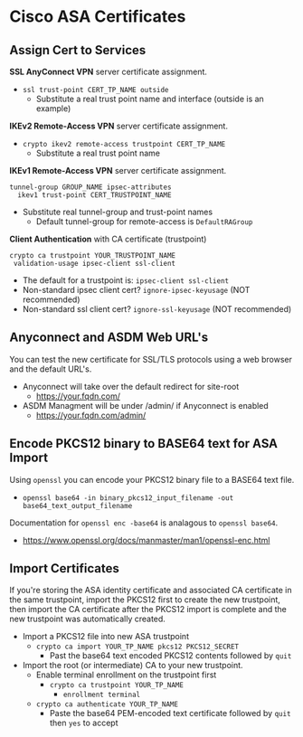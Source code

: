 # Cisco ASA Certificates

## Assign Cert to Services

**SSL AnyConnect VPN** server certificate assignment.
* `ssl trust-point CERT_TP_NAME outside`
  * Substitute a real trust point name and interface (outside is an example)

**IKEv2 Remote-Access VPN** server certificate assignment.
* `crypto ikev2 remote-access trustpoint CERT_TP_NAME`
  * Substitute a real trust point name
  
**IKEv1 Remote-Access VPN** server certificate assignment.
```
tunnel-group GROUP_NAME ipsec-attributes
  ikev1 trust-point CERT_TRUSTPOINT_NAME
```
* Substitute real tunnel-group and trust-point names
  * Default tunnel-group for remote-access is `DefaultRAGroup`

**Client Authentication** with CA certificate (trustpoint)
```
crypto ca trustpoint YOUR_TRUSTPOINT_NAME
 validation-usage ipsec-client ssl-client
```
* The default for a trustpoint is: `ipsec-client ssl-client`
* Non-standard ipsec client cert? `ignore-ipsec-keyusage` (NOT recommended)
* Non-standard ssl client cert? `ignore-ssl-keyusage` (NOT recommended)

## Anyconnect and ASDM Web URL's

You can test the new certificate for SSL/TLS protocols using a web browser and the default URL's.

* Anyconnect will take over the default redirect for site-root
  * https://your.fqdn.com/
* ASDM Managment will be under /admin/ if Anyconnect is enabled
  * https://your.fqdn.com/admin/

## Encode PKCS12 binary to BASE64 text for ASA Import

Using `openssl` you can encode your PKCS12 binary file to a BASE64 text file.

* `openssl base64 -in binary_pkcs12_input_filename -out base64_text_output_filename`

Documentation for `openssl enc -base64` is analagous to `openssl base64`.

* https://www.openssl.org/docs/manmaster/man1/openssl-enc.html

## Import Certificates

If you're storing the ASA identity certificate and associated CA certificate in the same trustpoint, import the PKCS12 first to create the new trustpoint, then import the CA certificate after the PKCS12 import is complete and the new trustpoint was automatically created.

* Import a PKCS12 file into new ASA trustpoint
  * `crypto ca import YOUR_TP_NAME pkcs12 PKCS12_SECRET`
    * Past the base64 text encoded PKCS12 contents followed by `quit`
* Import the root (or intermediate) CA to your new trustpoint.
  * Enable terminal enrollment on the trustpoint first
    * `crypto ca trustpoint YOUR_TP_NAME`
      * `enrollment terminal`
  * `crypto ca authenticate YOUR_TP_NAME`
    * Paste the base64 PEM-encoded text certificate followed by `quit` then `yes` to accept
